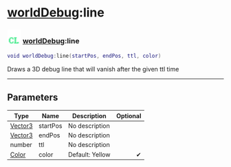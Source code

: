# [worldDebug](../worlddebug/README.md):line

### <img src="../../.gitbook/assets/client.png" width="32" height="32" /> [worldDebug](../worlddebug/README.md):line

```lua
void worldDebug:line(startPos, endPos, ttl, color)
```

Draws a 3D debug line that will vanish after the given ttl time<br>

-----------------
## Parameters

| Type   | Name | Description | Optional |
| ------ | ---- | ----------- | -------: |
| [Vector3](../vector3/README.md) | startPos | No description |   |
| [Vector3](../vector3/README.md) | endPos | No description |   |
| number | ttl | No description |   |
| [Color](../color/README.md) | color | Default: Yellow | ✔ |
